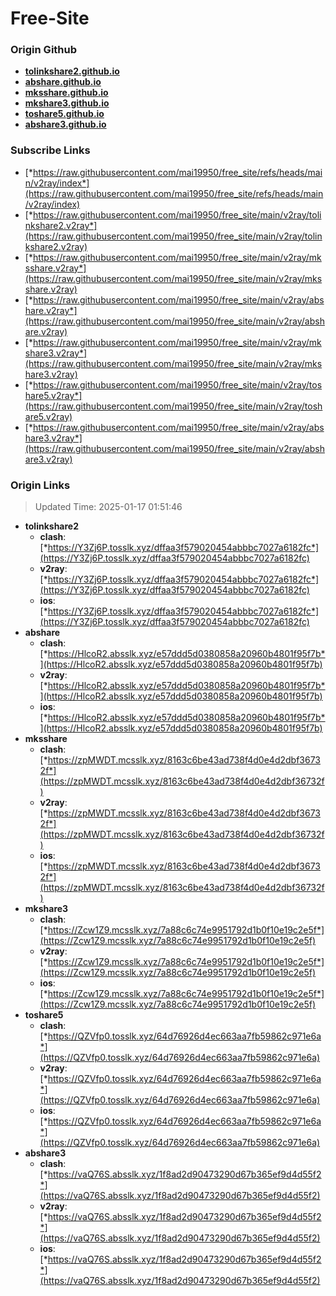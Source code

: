 # Free-Site

### Origin Github

- [**tolinkshare2.github.io**](https://github.com/tolinkshare2/tolinkshare2.github.io)
- [**abshare.github.io**](https://github.com/abshare/abshare.github.io)
- [**mksshare.github.io**](https://github.com/mksshare/mksshare.github.io)
- [**mkshare3.github.io**](https://github.com/mkshare3/mkshare3.github.io)
- [**toshare5.github.io**](https://github.com/toshare5/toshare5.github.io)
- [**abshare3.github.io**](https://github.com/abshare3/abshare3.github.io)

### Subscribe Links

- [*https://raw.githubusercontent.com/mai19950/free_site/refs/heads/main/v2ray/index*](https://raw.githubusercontent.com/mai19950/free_site/refs/heads/main/v2ray/index)
- [*https://raw.githubusercontent.com/mai19950/free_site/main/v2ray/tolinkshare2.v2ray*](https://raw.githubusercontent.com/mai19950/free_site/main/v2ray/tolinkshare2.v2ray)
- [*https://raw.githubusercontent.com/mai19950/free_site/main/v2ray/mksshare.v2ray*](https://raw.githubusercontent.com/mai19950/free_site/main/v2ray/mksshare.v2ray)
- [*https://raw.githubusercontent.com/mai19950/free_site/main/v2ray/abshare.v2ray*](https://raw.githubusercontent.com/mai19950/free_site/main/v2ray/abshare.v2ray)
- [*https://raw.githubusercontent.com/mai19950/free_site/main/v2ray/mkshare3.v2ray*](https://raw.githubusercontent.com/mai19950/free_site/main/v2ray/mkshare3.v2ray)
- [*https://raw.githubusercontent.com/mai19950/free_site/main/v2ray/toshare5.v2ray*](https://raw.githubusercontent.com/mai19950/free_site/main/v2ray/toshare5.v2ray)
- [*https://raw.githubusercontent.com/mai19950/free_site/main/v2ray/abshare3.v2ray*](https://raw.githubusercontent.com/mai19950/free_site/main/v2ray/abshare3.v2ray)

### Origin Links

> Updated Time: 2025-01-17 01:51:46

- **tolinkshare2**
  - **clash**: [*https://Y3Zj6P.tosslk.xyz/dffaa3f579020454abbbc7027a6182fc*](https://Y3Zj6P.tosslk.xyz/dffaa3f579020454abbbc7027a6182fc)
  - **v2ray**: [*https://Y3Zj6P.tosslk.xyz/dffaa3f579020454abbbc7027a6182fc*](https://Y3Zj6P.tosslk.xyz/dffaa3f579020454abbbc7027a6182fc)
  - **ios**: [*https://Y3Zj6P.tosslk.xyz/dffaa3f579020454abbbc7027a6182fc*](https://Y3Zj6P.tosslk.xyz/dffaa3f579020454abbbc7027a6182fc)
- **abshare**
  - **clash**: [*https://HlcoR2.absslk.xyz/e57ddd5d0380858a20960b4801f95f7b*](https://HlcoR2.absslk.xyz/e57ddd5d0380858a20960b4801f95f7b)
  - **v2ray**: [*https://HlcoR2.absslk.xyz/e57ddd5d0380858a20960b4801f95f7b*](https://HlcoR2.absslk.xyz/e57ddd5d0380858a20960b4801f95f7b)
  - **ios**: [*https://HlcoR2.absslk.xyz/e57ddd5d0380858a20960b4801f95f7b*](https://HlcoR2.absslk.xyz/e57ddd5d0380858a20960b4801f95f7b)
- **mksshare**
  - **clash**: [*https://zpMWDT.mcsslk.xyz/8163c6be43ad738f4d0e4d2dbf36732f*](https://zpMWDT.mcsslk.xyz/8163c6be43ad738f4d0e4d2dbf36732f)
  - **v2ray**: [*https://zpMWDT.mcsslk.xyz/8163c6be43ad738f4d0e4d2dbf36732f*](https://zpMWDT.mcsslk.xyz/8163c6be43ad738f4d0e4d2dbf36732f)
  - **ios**: [*https://zpMWDT.mcsslk.xyz/8163c6be43ad738f4d0e4d2dbf36732f*](https://zpMWDT.mcsslk.xyz/8163c6be43ad738f4d0e4d2dbf36732f)
- **mkshare3**
  - **clash**: [*https://Zcw1Z9.mcsslk.xyz/7a88c6c74e9951792d1b0f10e19c2e5f*](https://Zcw1Z9.mcsslk.xyz/7a88c6c74e9951792d1b0f10e19c2e5f)
  - **v2ray**: [*https://Zcw1Z9.mcsslk.xyz/7a88c6c74e9951792d1b0f10e19c2e5f*](https://Zcw1Z9.mcsslk.xyz/7a88c6c74e9951792d1b0f10e19c2e5f)
  - **ios**: [*https://Zcw1Z9.mcsslk.xyz/7a88c6c74e9951792d1b0f10e19c2e5f*](https://Zcw1Z9.mcsslk.xyz/7a88c6c74e9951792d1b0f10e19c2e5f)
- **toshare5**
  - **clash**: [*https://QZVfp0.tosslk.xyz/64d76926d4ec663aa7fb59862c971e6a*](https://QZVfp0.tosslk.xyz/64d76926d4ec663aa7fb59862c971e6a)
  - **v2ray**: [*https://QZVfp0.tosslk.xyz/64d76926d4ec663aa7fb59862c971e6a*](https://QZVfp0.tosslk.xyz/64d76926d4ec663aa7fb59862c971e6a)
  - **ios**: [*https://QZVfp0.tosslk.xyz/64d76926d4ec663aa7fb59862c971e6a*](https://QZVfp0.tosslk.xyz/64d76926d4ec663aa7fb59862c971e6a)
- **abshare3**
  - **clash**: [*https://vaQ76S.absslk.xyz/1f8ad2d90473290d67b365ef9d4d55f2*](https://vaQ76S.absslk.xyz/1f8ad2d90473290d67b365ef9d4d55f2)
  - **v2ray**: [*https://vaQ76S.absslk.xyz/1f8ad2d90473290d67b365ef9d4d55f2*](https://vaQ76S.absslk.xyz/1f8ad2d90473290d67b365ef9d4d55f2)
  - **ios**: [*https://vaQ76S.absslk.xyz/1f8ad2d90473290d67b365ef9d4d55f2*](https://vaQ76S.absslk.xyz/1f8ad2d90473290d67b365ef9d4d55f2)

